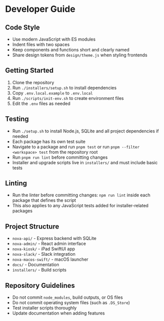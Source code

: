 # Developer Guide

## Code Style
- Use modern JavaScript with ES modules
- Indent files with two spaces
- Keep components and functions short and clearly named
- Share design tokens from `design/theme.js` when styling frontends

## Getting Started
1. Clone the repository
2. Run `./installers/setup.sh` to install dependencies
3. Copy `.env.local.example` to `.env.local`
4. Run `./scripts/init-env.sh` to create environment files
5. Edit the `.env` files as needed

## Testing
- Run `./setup.sh` to install Node.js, SQLite and all project dependencies if needed
- Each package has its own test suite
- Navigate to a package and run `pnpm test` or run `pnpm --filter <workspace> test` from the repository root
- Run `pnpm run lint` before committing changes
- Installer and upgrade scripts live in `installers/` and must include basic tests

## Linting
- Run the linter before committing changes: `npm run lint` inside each package that defines the script
- This also applies to any JavaScript tests added for installer-related packages

## Project Structure
- `nova-api/` - Express backend with SQLite
- `nova-admin/` - React admin interface  
- `nova-kiosk/` - iPad SwiftUI app
- `nova-slack/` - Slack integration
- `nova-macos-swift/` - macOS launcher
- `docs/` - Documentation
- `installers/` - Build scripts

## Repository Guidelines
- Do not commit `node_modules`, build outputs, or OS files
- Do not commit operating system files (such as `.DS_Store`)
- Test installer scripts thoroughly
- Update documentation when adding features
